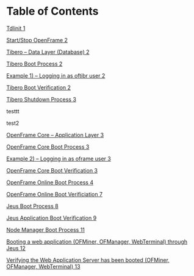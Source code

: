 Table of Contents
=================

[Tdlinit 1](/tdlinit.md)

[Start/Stop OpenFrame 2](#startstop-openframe)

[Tibero – Data Layer (Database) 2](#tibero-data-layer-database)

[Tibero Boot Process 2](#tibero-boot-process)

[Example 1) – Logging in as oftibr user
2](#example-1-logging-in-as-oftibr-user)

[Tibero Boot Verification 2](#tibero-boot-verification)

[Tibero Shutdown Process 3](#tibero-shutdown-process)

testtt

test2

[OpenFrame Core – Application Layer
3](#openframe-core-application-layer)

[OpenFrame Core Boot Process 3](#openframe-core-boot-process)

[Example 2) – Logging in as oframe user
3](#example-2-logging-in-as-oframe-user)

[OpenFrame Core Boot Verification 3](#openframe-core-boot-verification)

[OpenFrame Online Boot Process 4](#openframe-online-boot-process)

[OpenFrame Online Boot Verificiation
7](#openframe-online-boot-verificiation)

[Jeus Boot Process 8](#jeus-boot-process)

[Jeus Application Boot Verification
9](#jeus-application-boot-verification)

[Node Manager Boot Process 11](#node-manager-boot-process)

[Booting a web application (OFMiner, OFManager, WebTerminal) through
Jeus
12](#booting-a-web-application-ofminer-ofmanager-webterminal-through-jeus)

[Verifying the Web Application Server has been booted (OFMiner,
OFManager, WebTerminal)
13](#verifying-the-web-application-server-has-been-booted-ofminer-ofmanager-webterminal)
